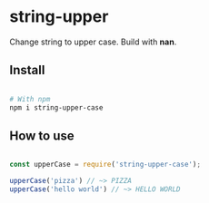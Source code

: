 # string-upper

Change string to upper case. Build with __nan__.

## Install 

```sh

# With npm 
npm i string-upper-case

```

## How to use 
```js 

const upperCase = require('string-upper-case');

upperCase('pizza') // ~> PIZZA
upperCase('hello world') // ~> HELLO WORLD

```

